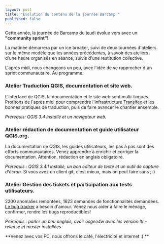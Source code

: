 ```yaml
---
layout: post
title: "Évolution du contenu de la journée Barcamp "
published: false
---
```


Cette année, la journée de Barcamp du jeudi évolue vers avec un **"community sprint"!**

La matinée démarrera par un ice breaker, suivi de deux tournées d'ateliers sur le même modèle que les années précédentes, à savoir des ateliers d'une heure organisés en séance, suivis d'une restitution collective. 

L'après midi, nous changeons un peu, avec l'idée de se rapprocher d'un sprint communautaire. Au programme:

### Atelier Traduction QGIS, documentation et site web. 

L'interface de QGIS, la documentation et le site web sont multi-lingues. Profitons de l'après midi pour comprendre l'infrastructure [Transifex](https://www.transifex.com/qgis/QGIS/translate/#fr/qgis-application/149393953?q=translated%3Ano) et les bonnes pratiques de traduction, puis de faire avancer le chantier ensemble. 

*Prérequis: QGIS 3.4 installé et un navigateur web.*

### Atelier rédaction de documentation et guide utilisateur QGIS.org. 

La documentation de QGIS, les guides utilisateurs, les pas à pas sont des efforts communautaires. Venez apprendre à enrichir et corriger la documentation. Attention, rédaction en anglais obligatoire. 

*Prérequis :  QGIS 3.4.1 installé, un bon éditeur de texte et un outil de capture d'écran.* Si vous avez un client git, c'est mieux, mais on peut faire sans ;-) 

### Atelier Gestion des tickets et participation aux tests utilisateurs.

2200 anomalies remontées, 1623 demandes de fonctionnalités demandées. [Le bug tracker](https://issues.qgis.org/) a besoin d'amour. Venez nous aider à faire le ménage, confirmer, rendre les bugs reproductibles! 

*Prérequis : parler un peu anglais, avoir osgeo4w avec les version ltr - release et master installées*

**Venez avec vos PC, nous offrons le café, l'électricité et internet :) **

